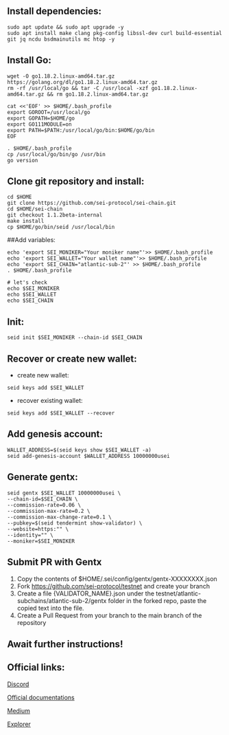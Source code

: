 ## Install dependencies:
```
sudo apt update && sudo apt upgrade -y
sudo apt install make clang pkg-config libssl-dev curl build-essential git jq ncdu bsdmainutils mc htop -y
```
## Install Go:
```
wget -O go1.18.2.linux-amd64.tar.gz https://golang.org/dl/go1.18.2.linux-amd64.tar.gz
rm -rf /usr/local/go && tar -C /usr/local -xzf go1.18.2.linux-amd64.tar.gz && rm go1.18.2.linux-amd64.tar.gz

cat <<'EOF' >> $HOME/.bash_profile
export GOROOT=/usr/local/go
export GOPATH=$HOME/go
export GO111MODULE=on
export PATH=$PATH:/usr/local/go/bin:$HOME/go/bin
EOF

. $HOME/.bash_profile
cp /usr/local/go/bin/go /usr/bin
go version
```
## Clone git repository and install:
```
cd $HOME
git clone https://github.com/sei-protocol/sei-chain.git
cd $HOME/sei-chain
git checkout 1.1.2beta-internal
make install
cp $HOME/go/bin/seid /usr/local/bin
```
##Add variables:
```
echo 'export SEI_MONIKER="Your moniker name"'>> $HOME/.bash_profile
echo 'export SEI_WALLET="Your wallet name"'>> $HOME/.bash_profile
echo 'export SEI_CHAIN="atlantic-sub-2"' >> $HOME/.bash_profile
. $HOME/.bash_profile

# let's check
echo $SEI_MONIKER
echo $SEI_WALLET
echo $SEI_CHAIN
```
## Init:
```
seid init $SEI_MONIKER --chain-id $SEI_CHAIN
```
## Recover or create new wallet:
* create new wallet:
```
seid keys add $SEI_WALLET
```
* recover existing wallet:
```
seid keys add $SEI_WALLET --recover
```
## Add genesis account:
```
WALLET_ADDRESS=$(seid keys show $SEI_WALLET -a)
seid add-genesis-account $WALLET_ADDRESS 10000000usei
```
## Generate gentx:
```
seid gentx $SEI_WALLET 10000000usei \
--chain-id=$SEI_CHAIN \
--commission-rate=0.06 \
--commission-max-rate=0.2 \
--commission-max-change-rate=0.1 \
--pubkey=$(seid tendermint show-validator) \
--website=https:"" \
--identity="" \
--moniker=$SEI_MONIKER
```
## Submit PR with Gentx
1. Copy the contents of $HOME/.sei/config/gentx/gentx-XXXXXXXX.json
2. Fork https://github.com/sei-protocol/testnet and create your branch 
3. Create a file {VALIDATOR_NAME}.json under the testnet/atlantic-subchains/atlantic-sub-2/gentx folder in the forked repo, paste the copied text into the file.
4. Create a Pull Request from your branch to the main branch of the repository

## Await further instructions!

## Official links:

[Discord](https://discord.gg/4XD3PnhH)

[Official documentations](https://docs.seinetwork.io/nodes-and-validators/joining-testnets)

[Medium](https://medium.com/@seinetwork)

[Explorer](https://sei.explorers.guru/validators)
